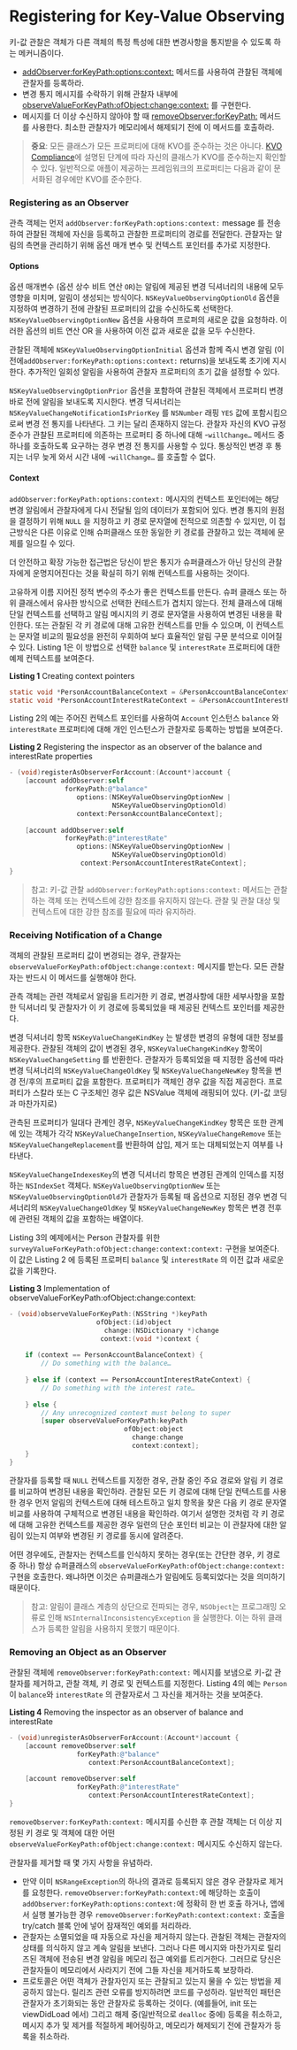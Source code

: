 # Registering for Key-Value Observing

키-값 관찰은 객체가 다른 객체의 특정 특성에 대한 변경사항을 통지받을 수 있도록 하는 메커니즘이다.

* [addObserver:forKeyPath:options:context:](https://developer.apple.com/documentation/objectivec/nsobject/1412787-addobserver) 메서드를 사용하여 관찰된 객체에 관찰자를 등록하라.
* 변경 통지 메시지를 수락하기 위해 관찰자 내부에 [observeValueForKeyPath:ofObject:change:context:](https://developer.apple.com/documentation/objectivec/nsobject/1416553-observevalueforkeypath) 를 구현한다.
* 메시지를 더 이상 수신하지 않아야 할 때 [removeObserver:forKeyPath:](https://developer.apple.com/documentation/objectivec/nsobject/1408054-removeobserver) 메서드를 사용한다. 최소한 관찰자가 메모리에서 해제되기 전에 이 메서드를 호출하라.

> **중요**: 모든 클래스가 모든 프로퍼티에 대해 KVO를 준수하는 것은 아니다. [KVO Compliance](https://developer.apple.com/library/archive/documentation/Cocoa/Conceptual/KeyValueObserving/Articles/KVOCompliance.html#//apple_ref/doc/uid/20002178-BAJEAIEE)에 설명된 단계에 따라 자신의 클래스가 KVO를 준수하는지 확인할 수 있다. 일반적으로 애플이 제공하는 프레임워크의 프로퍼티는 다음과 같이 문서화된 경우에만 KVO를 준수한다.

### Registering as an Observer

관측 객체는 먼저 `addObserver:forKeyPath:options:context:` message 를 전송하여 관찰된 객체에 자신을 등록하고 관찰한 프로퍼티의 경로를 전달한다. 관찰자는 알림의 측면을 관리하기 위해 옵션 매개 변수 및 컨텍스트 포인터를 추가로 지정한다.

#### Options

옵션 매개변수 \(옵션 상수 비트 연산 `OR`\)는 알림에 제공된 변경 딕셔너리의 내용에 모두 영향을 미치며, 알림이 생성되는 방식이다. `NSKeyValueObservingOptionOld` 옵션을 지정하여 변경하기 전에 관찰된 프로퍼티의 값을 수신하도록 선택한다. `NSKeyValueObservingOptionNew` 옵션을 사용하여 프로퍼의 새로운 값을 요청하라. 이러한 옵션의 비트 연산 OR 을 사용하여 이전 값과 새로운 값을 모두 수신한다.

관찰된 객체에 `NSKeyValueObservingOptionInitial` 옵션과 함께 즉시 변경 알림 \(이전에`addObserver:forKeyPath:options:context:` returns\)을 보내도록 초기에 지시한다. 추가적인 일회성 알림을 사용하여 관찰자 프로퍼티의 초기 값을 설정할 수 있다.

`NSKeyValueObservingOptionPrior` 옵션을 포함하여 관찰된 객체에서 프로퍼티 변경 바로 전에 알림을 보내도록 지시한다. 변경 딕셔너리는 `NSKeyValueChangeNotificationIsPriorKey` 를 `NSNumber` 래핑 `YES` 값에 포함시킴으로써 변경 전 통지를 나타낸다. 그 키는 달리 존재하지 않는다. 관찰자 자신의 KVO 규정 준수가 관찰된 프로퍼티에 의존하는 프로퍼티 중 하나에 대해 -`willChange…`   메서드 중 하나를 호출하도록 요구하는 경우 변경 전 통지를 사용할 수 있다. 통상적인 변경 후 통지는 너무 늦게 와서 시간 내에 -`willChange…` 를 호출할 수 없다.

#### Context

`addObserver:forKeyPath:options:context:` 메시지의 컨텍스트 포인터에는 해당 변경 알림에서 관찰자에게 다시 전달될 임의 데이터가 포함되어 있다. 변경 통지의 원점을 결정하기 위해 `NULL` 을 지정하고 키 경로 문자열에 전적으로 의존할 수 있지만, 이 접근방식은 다른 이유로 인해 슈퍼클래스 또한 동일한 키 경로를 관찰하고 있는 객체에 문제를 일으킬 수 있다.

더 안전하고 확장 가능한 접근법은 당신이 받은 통지가 슈퍼클래스가 아닌 당신의 관찰자에게 운명지어진다는 것을 확실히 하기 위해 컨텍스트를 사용하는 것이다.

고유하게 이름 지어진 정적 변수의 주소가 좋은 컨텍스트를 만든다. 슈퍼 클래스 또는 하위 클래스에서 유사한 방식으로 선택한 컨테스트가 겹치지 않는다. 전체 클래스에 대해 단일 컨텍스트를 선택하고 알림 메시지의 키 경로 문자열을 사용하여 변경된 내용을 확인한다. 또는 관찰된 각 키 경로에 대해 고유한 컨텍스트를 만들 수 있으며, 이 컨텍스트는 문자열 비교의 필요성을 완전히 우회하여 보다 효율적인 알림 구문 분석으로 이어질 수 있다. Listing 1은 이 방법으로 선택한 `balance` 및 `interestRate` 프로퍼티에 대한 예제 컨텍스트를 보여준다.

**Listing 1**  Creating context pointers

```objectivec
static void *PersonAccountBalanceContext = &PersonAccountBalanceContext;
static void *PersonAccountInterestRateContext = &PersonAccountInterestRateContext;
```

Listing 2의 예는 주어진 컨텍스트 포인터를 사용하여 `Account` 인스턴스 `balance` 와 `interestRate` 프로퍼티에 대해 개인 인스턴스가 관찰자로 등록하는 방법을 보여준다.

**Listing 2**  Registering the inspector as an observer of the balance and interestRate properties

```objectivec
- (void)registerAsObserverForAccount:(Account*)account {
    [account addObserver:self
              forKeyPath:@"balance"
                 options:(NSKeyValueObservingOptionNew |
                          NSKeyValueObservingOptionOld)
                 context:PersonAccountBalanceContext];
 
    [account addObserver:self
              forKeyPath:@"interestRate"
                 options:(NSKeyValueObservingOptionNew |
                          NSKeyValueObservingOptionOld)
                  context:PersonAccountInterestRateContext];
}
```

> 참고: 키-값 관찰 `addObserver:forKeyPath:options:context:` 메서드는 관찰하는 객체 또는 컨텍스트에 강한 참조를 유지하지 않는다. 관찰 및 관찰 대상 및 컨텍스트에 대한 강한 참조를 필요에 따라 유지하라.

### Receiving Notification of a Change

객체의 관찰된 프로퍼티 값이 변경되는 경우, 관찰자는 `observeValueForKeyPath:ofObject:change:context:` 메시지를 받는다. 모든 관찰자는 반드시 이 메서드를 실행해야 한다.

관측 객체는 관련 객체로서 알림을 트리거한 키 경로, 변경사항에 대한 세부사항을 포함한 딕셔너리 및 관찰자가 이 키 경로에 등록되었을 때 제공된 컨텍스트 포인터를 제공한다.

변경 딕셔너리 항목 `NSKeyValueChangeKindKey` 는 발생한 변경의 유형에 대한 정보를 제공한다. 관찰된 객체의 값이 변경된 경우, `NSKeyValueChangeKindKey` 항목이 `NSKeyValueChangeSetting` 를 반환한다. 관찰자가 등록되었을 때 지정한 옵션에 따라 변경 딕셔너리의 `NSKeyValueChangeOldKey` 및 `NSKeyValueChangeNewKey` 항목을 변경 전/후의 프로퍼티 값을 포함한다. 프로퍼티가 객체인 경우 값을 직접 제공한다. 프로퍼티가 스칼라 또는 C 구조체인 경우 값은 NSValue 객체에 래핑되어 있다. \(키-값 코딩과 마찬가지로\)

관측된 프로퍼티가 일대다 관계인 경우, `NSKeyValueChangeKindKey` 항목은 또한 관계에 있는 객체가 각각 `NSKeyValueChangeInsertion`, `NSKeyValueChangeRemove` 또는 `NSKeyValueChangeReplacement`를 반환하여 삽입, 제거 또는 대체되었는지 여부를 나타낸다.

`NSKeyValueChangeIndexesKey`의 변경 딕셔너리 항목은 변경된 관계의 인덱스를 지정하는 `NSIndexSet` 객체다. `NSKeyValueObservingOptionNew` 또는 `NSKeyValueObservingOptionOld`가 관찰자가 등록될 때 옵션으로 지정된 경우 변경 딕셔너리의 `NSKeyValueChangeOldKey` 및 `NSKeyValueChangeNewKey` 항목은 변경 전후에 관련된 객체의 값을 포함하는 배열이다.

Listing 3의 예제에서는 Person 관찰자를 위한 `surveyValueForKeyPath:ofObject:change:context:context:` 구현을 보여준다. 이 값은 Listing 2 에 등록된 프로퍼티 `balance` 및 `interestRate` 의 이전 값과 새로운 값을 기록한다.

**Listing 3**  Implementation of observeValueForKeyPath:ofObject:change:context:

```objectivec
- (void)observeValueForKeyPath:(NSString *)keyPath
                      ofObject:(id)object
                        change:(NSDictionary *)change
                       context:(void *)context {
 
    if (context == PersonAccountBalanceContext) {
        // Do something with the balance…
 
    } else if (context == PersonAccountInterestRateContext) {
        // Do something with the interest rate…
 
    } else {
        // Any unrecognized context must belong to super
        [super observeValueForKeyPath:keyPath
                             ofObject:object
                               change:change
                               context:context];
    }
}
```

관찰자를 등록할 때 `NULL` 컨텍스트를 지정한 경우, 관찰 중인 주요 경로와 알림 키 경로를 비교하여 변경된 내용을 확인하라. 관찰된 모든 키 경로에 대해 단일 컨텍스트를 사용한 경우 먼저 알림의 컨텍스트에 대해 테스트하고 일치 항목을 찾은 다음 키 경로 문자열 비교를 사용하여 구체적으로 변경된 내용을 확인하라. 여기서 설명한 것처럼 각 키 경로에 대해 고유한 컨텍스트를 제공한 경우 일련의 단순 포인터 비교는 이 관찰자에 대한 알림이 있는지 여부와 변경된 키 경로를 동시에 알려준다.

어떤 경우에도, 관찰자는 컨텍스트를 인식하지 못하는 경우\(또는 간단한 경우, 키 경로 중 하나\) 항상 슈퍼클래스의 `observeValueForKeyPath:ofObject:change:context:` 구현을 호출한다. 왜냐하면 이것은 슈퍼클래스가 알림에도 등록되었다는 것을 의미하기 때문이다.

> 참고: 알림이 클래스 계층의 상단으로 전파되는 경우, `NSObject`는 프로그래밍 오류로 인해 `NSInternalInconsistencyException` 을 실행한다. 이는 하위 클래스가 등록한 알림을 사용하지 못했기 때문이다.

### Removing an Object as an Observer

관찰된 객체에 `removeObserver:forKeyPath:context:` 메시지를 보냄으로 키-값 관찰자를 제거하고, 관찰 객체, 키 경로 및 컨텍스트를 지정한다. Listing 4의 예는 `Person` 이 `balance`와 `interestRate` 의 관찰자로서 그 자신을 제거하는 것을 보여준다.

**Listing 4**  Removing the inspector as an observer of balance and interestRate

```objectivec
- (void)unregisterAsObserverForAccount:(Account*)account {
    [account removeObserver:self
                 forKeyPath:@"balance"
                    context:PersonAccountBalanceContext];
 
    [account removeObserver:self
                 forKeyPath:@"interestRate"
                    context:PersonAccountInterestRateContext];
}
```

`removeObserver:forKeyPath:context:` 메시지를 수신한 후 관찰 객체는 더 이상 지정된 키 경로 및 객체에 대한 어떤 `observeValueForKeyPath:ofObject:change:context:` 메시지도 수신하지 않는다.

관찰자를 제거할 때 몇 가지 사항을 유념하라.

* 만약 이미 `NSRangeException`의 하나의 결과로 등록되지 않은 경우 관찰자로 제거를 요청한다. `removeObserver:forKeyPath:context:`에 해당하는 호출이 `addObserver:forKeyPath:options:context:`에 정확히 한 번 호출 하거나, 앱에서 실행 불가능한 경우 `removeObserver:forKeyPath:context:context:` 호출을 try/catch 블록 안에 넣어 잠재적인 예외를 처리하라.
* 관찰자는 소멸되었을 때 자동으로 자신을 제거하지 않는다. 관찰된 객체는 관찰자의 상태를 의식하지 않고 계속 알림을 보낸다. 그러나 다른 메시지와 마찬가지로 릴리즈된 객체에 전송된 변경 알림을 메모리 접근 예외를 트리거한다. 그러므로 당신은 관찰자들이 메모리에서 사라지기 전에 그들 자신을 제거하도록 보장하라.
* 프로토콜은 어떤 객체가 관찰자인지 또는 관찰되고 있는지 물을 수 있는 방법을 제공하지 않는다. 릴리즈 관련 오류를 방지하려면 코드를 구성하라. 일반적인 패턴은 관찰자가 초기화되는 동안 관찰자로 등록하는 것이다. \(예를들어, init 또는 viewDidLoad 에서\) 그리고 해제 중\(일반적으로 `dealloc` 중에\) 등록을 취소하고, 메시지 추가 및 제거를 적절하게 페어링하고, 메모리가 해제되기 전에 관찰자가 등록을 취소하라.

